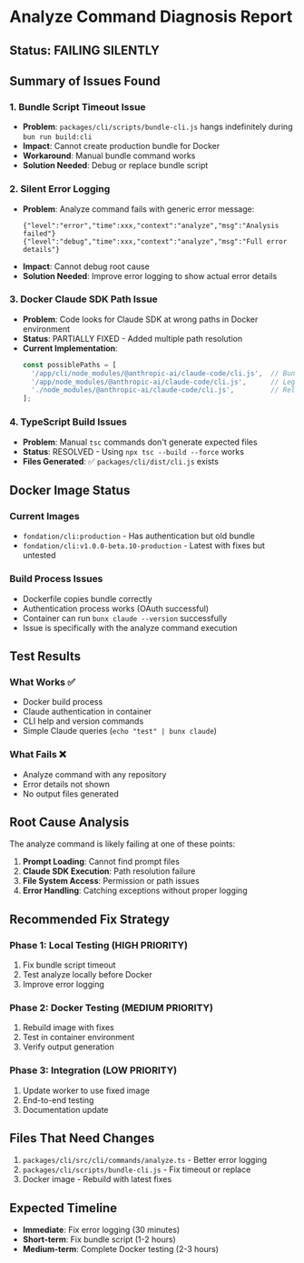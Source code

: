 # Analyze Command Diagnosis Report

## Status: FAILING SILENTLY

## Summary of Issues Found

### 1. Bundle Script Timeout Issue
- **Problem**: `packages/cli/scripts/bundle-cli.js` hangs indefinitely during `bun run build:cli`
- **Impact**: Cannot create production bundle for Docker
- **Workaround**: Manual bundle command works
- **Solution Needed**: Debug or replace bundle script

### 2. Silent Error Logging
- **Problem**: Analyze command fails with generic error message:
  ```
  {"level":"error","time":xxx,"context":"analyze","msg":"Analysis failed"}
  {"level":"debug","time":xxx,"context":"analyze","msg":"Full error details"}
  ```
- **Impact**: Cannot debug root cause
- **Solution Needed**: Improve error logging to show actual error details

### 3. Docker Claude SDK Path Issue
- **Problem**: Code looks for Claude SDK at wrong paths in Docker environment
- **Status**: PARTIALLY FIXED - Added multiple path resolution
- **Current Implementation**:
  ```typescript
  const possiblePaths = [
    '/app/cli/node_modules/@anthropic-ai/claude-code/cli.js',  // Bun Docker
    '/app/node_modules/@anthropic-ai/claude-code/cli.js',      // Legacy
    './node_modules/@anthropic-ai/claude-code/cli.js',         // Relative
  ];
  ```

### 4. TypeScript Build Issues
- **Problem**: Manual `tsc` commands don't generate expected files
- **Status**: RESOLVED - Using `npx tsc --build --force` works
- **Files Generated**: ✅ `packages/cli/dist/cli.js` exists

## Docker Image Status

### Current Images
- `fondation/cli:production` - Has authentication but old bundle
- `fondation/cli:v1.0.0-beta.10-production` - Latest with fixes but untested

### Build Process Issues
- Dockerfile copies bundle correctly
- Authentication process works (OAuth successful)
- Container can run `bunx claude --version` successfully
- Issue is specifically with the analyze command execution

## Test Results

### What Works ✅
- Docker build process
- Claude authentication in container
- CLI help and version commands
- Simple Claude queries (`echo "test" | bunx claude`)

### What Fails ❌
- Analyze command with any repository
- Error details not shown
- No output files generated

## Root Cause Analysis

The analyze command is likely failing at one of these points:
1. **Prompt Loading**: Cannot find prompt files
2. **Claude SDK Execution**: Path resolution failure
3. **File System Access**: Permission or path issues
4. **Error Handling**: Catching exceptions without proper logging

## Recommended Fix Strategy

### Phase 1: Local Testing (HIGH PRIORITY)
1. Fix bundle script timeout
2. Test analyze locally before Docker
3. Improve error logging

### Phase 2: Docker Testing (MEDIUM PRIORITY)
1. Rebuild image with fixes
2. Test in container environment
3. Verify output generation

### Phase 3: Integration (LOW PRIORITY)
1. Update worker to use fixed image
2. End-to-end testing
3. Documentation update

## Files That Need Changes

1. `packages/cli/src/cli/commands/analyze.ts` - Better error logging
2. `packages/cli/scripts/bundle-cli.js` - Fix timeout or replace
3. Docker image - Rebuild with latest fixes

## Expected Timeline
- **Immediate**: Fix error logging (30 minutes)
- **Short-term**: Fix bundle script (1-2 hours)
- **Medium-term**: Complete Docker testing (2-3 hours)